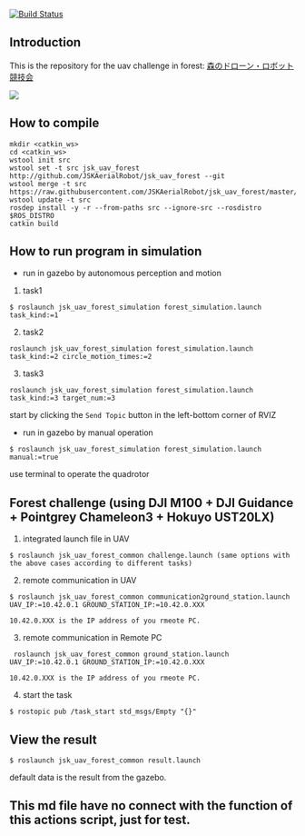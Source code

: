 [![Build Status](https://travis-ci.org/tongtybj/jsk_uav_forest.svg?branch=master)](https://travis-ci.org/tongtybj/jsk_uav_forest)

## Introduction

This is the repository for the uav challenge in forest:
[森のドローン・ロボット競技会](http://www.lsse.kyutech.ac.jp/~sociorobo/ja/forestdrone17)

![](jsk_uav_forest_common/images/demo.gif)


## How to compile

```
mkdir <catkin_ws>
cd <catkin_ws>
wstool init src
wstool set -t src jsk_uav_forest http://github.com/JSKAerialRobot/jsk_uav_forest --git
wstool merge -t src https://raw.githubusercontent.com/JSKAerialRobot/jsk_uav_forest/master/jsk_uav_forest.rosinstall
wstool update -t src
rosdep install -y -r --from-paths src --ignore-src --rosdistro $ROS_DISTRO
catkin build
```

## How to run program in simulation

- run in gazebo by autonomous perception and motion
1. task1 
```
$ roslaunch jsk_uav_forest_simulation forest_simulation.launch task_kind:=1
```
2. task2
```
roslaunch jsk_uav_forest_simulation forest_simulation.launch task_kind:=2 circle_motion_times:=2
```
3. task3
```
roslaunch jsk_uav_forest_simulation forest_simulation.launch task_kind:=3 target_num:=3
```

start by clicking the `Send Topic` button in the left-bottom corner of RVIZ

- run in gazebo by manual operation
```
$ roslaunch jsk_uav_forest_simulation forest_simulation.launch manual:=true
```

use terminal to operate the quadrotor


## Forest challenge (using DJI M100 + DJI Guidance + Pointgrey Chameleon3 + Hokuyo UST20LX)
1. integrated launch file in UAV
```
$ roslaunch jsk_uav_forest_common challenge.launch (same options with the above cases according to different tasks)
```

2. remote communication in UAV
```
$ roslaunch jsk_uav_forest_common communication2ground_station.launch UAV_IP:=10.42.0.1 GROUND_STATION_IP:=10.42.0.XXX
```
    10.42.0.XXX is the IP address of you rmeote PC. 

3. remote communication in Remote PC
```
 roslaunch jsk_uav_forest_common ground_station.launch UAV_IP:=10.42.0.1 GROUND_STATION_IP:=10.42.0.XXX
```
    10.42.0.XXX is the IP address of you rmeote PC. 

4. start the task
```
$ rostopic pub /task_start std_msgs/Empty "{}"
```

## View the result
```
$ roslaunch jsk_uav_forest_common result.launch
```

default data is the result from the gazebo.

## This md file have no connect with the function of this actions script, just for test.